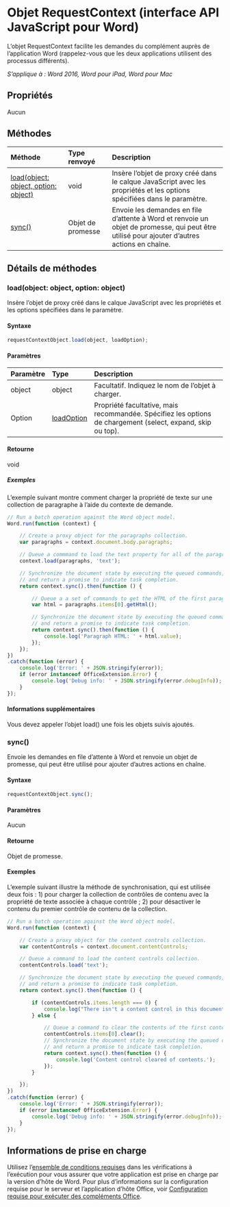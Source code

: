 # Objet RequestContext (interface API JavaScript pour Word)

L’objet RequestContext facilite les demandes du complément auprès de l’application Word (rappelez-vous que les deux applications utilisent des processus différents).

_S’applique à : Word 2016, Word pour iPad, Word pour Mac_

## Propriétés
Aucun

## Méthodes

| Méthode         | Type renvoyé    |Description|
|:---------------|:--------|:----------|
|[load(object: object, option: object)](#loadobject-object-option-object)  |void     |Insère l’objet de proxy créé dans le calque JavaScript avec les propriétés et les options spécifiées dans le paramètre.|
|[sync()](#sync)  |Objet de promesse |Envoie les demandes en file d’attente à Word et renvoie un objet de promesse, qui peut être utilisé pour ajouter d’autres actions en chaîne.|

## Détails de méthodes

### load(object: object, option: object)
Insère l’objet de proxy créé dans le calque JavaScript avec les propriétés et les options spécifiées dans le paramètre.

#### Syntaxe
```js
requestContextObject.load(object, loadOption);
```

#### Paramètres
| Paramètre       | Type    |Description|
|:----------------|:--------|:----------|
|object|object|Facultatif. Indiquez le nom de l’objet à charger.|
|Option|[loadOption](loadoption.md)|Propriété facultative, mais recommandée. Spécifiez les options de chargement (select, expand, skip ou top). |

#### Retourne
void

##### Exemples

L’exemple suivant montre comment charger la propriété de texte sur une collection de paragraphe à l’aide du contexte de demande.

```js
// Run a batch operation against the Word object model.
Word.run(function (context) {

    // Create a proxy object for the paragraphs collection.
    var paragraphs = context.document.body.paragraphs;

    // Queue a commmand to load the text property for all of the paragraphs.
    context.load(paragraphs, 'text');

    // Synchronize the document state by executing the queued commands,
    // and return a promise to indicate task completion.
    return context.sync().then(function () {

        // Queue a a set of commands to get the HTML of the first paragraph.
        var html = paragraphs.items[0].getHtml();

        // Synchronize the document state by executing the queued commands,
        // and return a promise to indicate task completion.
        return context.sync().then(function () {
            console.log('Paragraph HTML: ' + html.value);
        });
    });
})
.catch(function (error) {
    console.log('Error: ' + JSON.stringify(error));
    if (error instanceof OfficeExtension.Error) {
        console.log('Debug info: ' + JSON.stringify(error.debugInfo));
    }
});

```

#### Informations supplémentaires

Vous devez appeler l’objet load() une fois les objets suivis ajoutés.

### sync()
Envoie les demandes en file d’attente à Word et renvoie un objet de promesse, qui peut être utilisé pour ajouter d’autres actions en chaîne.

#### Syntaxe
```js
requestContextObject.sync();
```

#### Paramètres
Aucun

#### Retourne
Objet de promesse.

#### Exemples

L’exemple suivant illustre la méthode de synchronisation, qui est utilisée deux fois : 1) pour charger la collection de contrôles de contenu avec la propriété de texte associée à chaque contrôle ; 2) pour désactiver le contenu du premier contrôle de contenu de la collection.

```js
// Run a batch operation against the Word object model.
Word.run(function (context) {

    // Create a proxy object for the content controls collection.
    var contentControls = context.document.contentControls;

    // Queue a command to load the content controls collection.
    contentControls.load('text');

    // Synchronize the document state by executing the queued commands,
    // and return a promise to indicate task completion.
    return context.sync().then(function () {

        if (contentControls.items.length === 0) {
            console.log("There isn't a content control in this document.");
        } else {

            // Queue a command to clear the contents of the first content control.
            contentControls.items[0].clear();
            // Synchronize the document state by executing the queued commands,
            // and return a promise to indicate task completion.
            return context.sync().then(function () {
                console.log('Content control cleared of contents.');
            });
        }

    });
})
.catch(function (error) {
    console.log('Error: ' + JSON.stringify(error));
    if (error instanceof OfficeExtension.Error) {
        console.log('Debug info: ' + JSON.stringify(error.debugInfo));
    }
});

```

## Informations de prise en charge
Utilisez l’[ensemble de conditions requises](../office-add-in-requirement-sets.md) dans les vérifications à l’exécution pour vous assurer que votre application est prise en charge par la version d’hôte de Word. Pour plus d’informations sur la configuration requise pour le serveur et l’application d’hôte Office, voir [Configuration requise pour exécuter des compléments Office](../../docs/overview/requirements-for-running-office-add-ins.md).